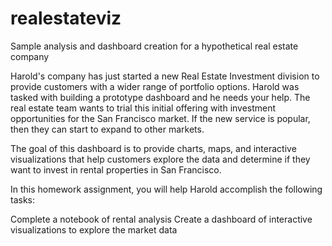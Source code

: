 # realestateviz
Sample analysis and dashboard creation for a hypothetical real estate company

Harold's company has just started a new Real Estate Investment division to provide customers with a wider range of portfolio options. Harold was tasked with building a prototype dashboard and he needs your help. The real estate team wants to trial this initial offering with investment opportunities for the San Francisco market. If the new service is popular, then they can start to expand to other markets.

The goal of this dashboard is to provide charts, maps, and interactive visualizations that help customers explore the data and determine if they want to invest in rental properties in San Francisco.

In this homework assignment, you will help Harold accomplish the following tasks:

Complete a notebook of rental analysis
Create a dashboard of interactive visualizations to explore the market data
